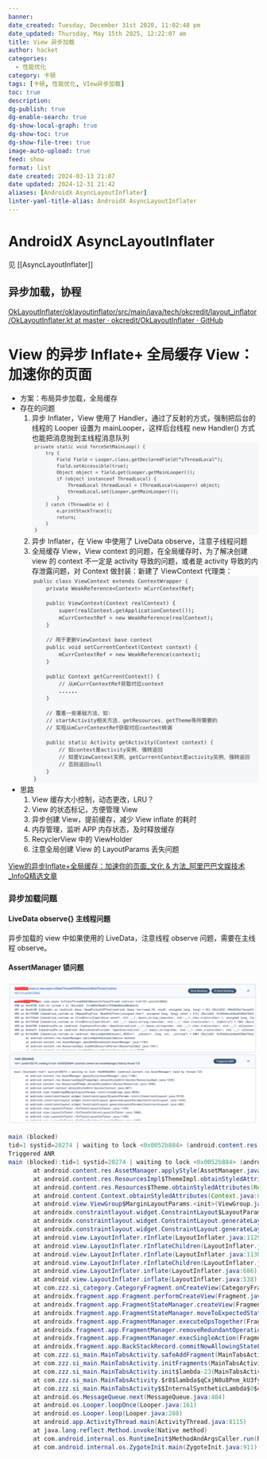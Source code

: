 ```yaml
---
banner: 
date_created: Tuesday, December 31st 2020, 11:02:48 pm
date_updated: Thursday, May 15th 2025, 12:22:07 am
title: View 异步加载
author: hacket
categories:
  - 性能优化
category: 卡顿
tags: [卡顿, 性能优化, VIew异步加载]
toc: true
description: 
dg-publish: true
dg-enable-search: true
dg-show-local-graph: true
dg-show-toc: true
dg-show-file-tree: true
image-auto-upload: true
feed: show
format: list
date created: 2024-03-13 21:07
date updated: 2024-12-31 21:42
aliases: [AndroidX AsyncLayoutInflater]
linter-yaml-title-alias: AndroidX AsyncLayoutInflater
---
```


# AndroidX AsyncLayoutInflater

见 [[AsyncLayoutInflater]]

## 异步加载，协程

[OkLayoutInflater/oklayoutinflator/src/main/java/tech/okcredit/layout\_inflator/OkLayoutInflater.kt at master · okcredit/OkLayoutInflater · GitHub](https://github.com/okcredit/OkLayoutInflater/blob/master/oklayoutinflator/src/main/java/tech/okcredit/layout_inflator/OkLayoutInflater.kt)

# View 的异步 Inflate+ 全局缓存 View：加速你的页面

- 方案：布局异步加载，全局缓存
- 存在的问题
  1. 异步 Inflater，View 使用了 Handler，通过了反射的方式，强制把后台的线程的 Looper 设置为 mainLooper，这样后台线程 new Handler() 方式也能把消息抛到主线程消息队列
  ![image.png|500](https://raw.githubusercontent.com/hacket/ObsidianOSS/master/obsidian202403080056535.png)
  2. 异步 Inflater，在 View 中使用了 LiveData observe，注意子线程问题
  3. 全局缓存 View，View context 的问题，在全局缓存时，为了解决创建 view 的 context 不一定是 activity 导致的问题，或者是 activity 导致的内存泄露问题，对 Context 做封装：新建了 ViewContext 代理类：![image.png|500](https://raw.githubusercontent.com/hacket/ObsidianOSS/master/obsidian202403080058213.png)
- 思路
  1. View 缓存大小控制，动态更改，LRU？
  2. View 的状态标记，方便管理 View
  3. 异步创建 View，提前缓存，减少 View inflate 的耗时
  4. 内存管理，监听 APP 内存状态，及时释放缓存
  5. RecyclerView 中的 ViewHolder
  6. 注意全局创建 View 的 LayoutParams 丢失问题

[View的异步Inflate+全局缓存：加速你的页面_文化 & 方法_阿里巴巴文娱技术_InfoQ精选文章](https://www.infoq.cn/article/pwylrfrsh8wce1ltyb1u)

### 异步加载问题

#### LiveData observe{} 主线程问题

异步加载的 view 中如果使用的 LiveData，注意线程 observe 问题，需要在主线程 observe。

#### AssertManager 锁问题

![image.png|500](https://raw.githubusercontent.com/hacket/ObsidianOSS/master/obsidian/20240312161550.png)

```java
main (blocked)
tid=1 systid=20274 | waiting to lock <0x0052b884> (android.content.res.AssetManager) held by thread 125
Triggered ANR
main (blocked):tid=1 systid=20274 | waiting to lock <0x0052b884> (android.content.res.AssetManager) held by thread 125
       at android.content.res.AssetManager.applyStyle(AssetManager.java:1180)
       at android.content.res.ResourcesImpl$ThemeImpl.obtainStyledAttributes(ResourcesImpl.java:1355)
       at android.content.res.Resources$Theme.obtainStyledAttributes(Resources.java:1690)
       at android.content.Context.obtainStyledAttributes(Context.java:887)
       at android.view.ViewGroup$MarginLayoutParams.<init>(ViewGroup.java:8556)
       at androidx.constraintlayout.widget.ConstraintLayout$LayoutParams.<init>(ConstraintLayout.java:2910)
       at androidx.constraintlayout.widget.ConstraintLayout.generateLayoutParams(ConstraintLayout.java:1934)
       at androidx.constraintlayout.widget.ConstraintLayout.generateLayoutParams(ConstraintLayout.java:486)
       at android.view.LayoutInflater.rInflate(LayoutInflater.java:1129)
       at android.view.LayoutInflater.rInflateChildren(LayoutInflater.java:1088)
       at android.view.LayoutInflater.rInflate(LayoutInflater.java:1130)
       at android.view.LayoutInflater.rInflateChildren(LayoutInflater.java:1088)
       at android.view.LayoutInflater.inflate(LayoutInflater.java:686)
       at android.view.LayoutInflater.inflate(LayoutInflater.java:538)
       at com.zzz.si_category.CategoryFragment.onCreateView(CategoryFragment.kt:119)
       at androidx.fragment.app.Fragment.performCreateView(Fragment.java:3104)
       at androidx.fragment.app.FragmentStateManager.createView(FragmentStateManager.java:524)
       at androidx.fragment.app.FragmentStateManager.moveToExpectedState(FragmentStateManager.java:261)
       at androidx.fragment.app.FragmentManager.executeOpsTogether(FragmentManager.java:1899)
       at androidx.fragment.app.FragmentManager.removeRedundantOperationsAndExecute(FragmentManager.java:1817)
       at androidx.fragment.app.FragmentManager.execSingleAction(FragmentManager.java:1729)
       at androidx.fragment.app.BackStackRecord.commitNowAllowingStateLoss(BackStackRecord.java:323)
       at com.zzz.si_main.MainTabsActivity.safeAddFragment(MainTabsActivity.kt:1736)
       at com.zzz.si_main.MainTabsActivity.initFragments(MainTabsActivity.kt:1775)
       at com.zzz.si_main.MainTabsActivity.init$lambda-23(MainTabsActivity.kt:1936)
       at com.zzz.si_main.MainTabsActivity.$r8$lambda$qCxjN0u8Pnm_kU3fyYIR-u4a2xQ(MainTabsActivity.kt)
       at com.zzz.si_main.MainTabsActivity$$InternalSyntheticLambda$0$41221826ff81153d89c8359c62d585def63fbe1a877da80880266ae3e21e8eef$2.queueIdle$bridge(MainTabsActivity.kt:8)
       at android.os.MessageQueue.next(MessageQueue.java:404)
       at android.os.Looper.loopOnce(Looper.java:161)
       at android.os.Looper.loop(Looper.java:288)
       at android.app.ActivityThread.main(ActivityThread.java:8115)
       at java.lang.reflect.Method.invoke(Native method)
       at com.android.internal.os.RuntimeInit$MethodAndArgsCaller.run(RuntimeInit.java:703)
       at com.android.internal.os.ZygoteInit.main(ZygoteInit.java:911)
```
